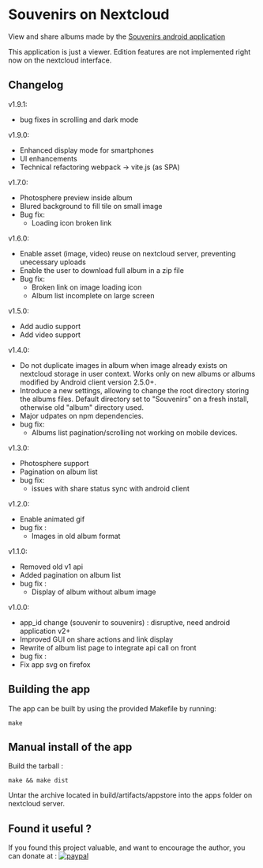 # Souvenirs on Nextcloud

View and share albums made by the [Souvenirs android application](https://github.com/zorgluf/souvenirs-android)

This application is just a viewer. Edition features are not implemented right now on the nextcloud interface.

## Changelog

v1.9.1:
* bug fixes in scrolling and dark mode

v1.9.0:
* Enhanced display mode for smartphones
* UI enhancements
* Technical refactoring webpack -> vite.js (as SPA)

v1.7.0:
* Photosphere preview inside album
* Blured background to fill tile on small image 
* Bug fix:
  * Loading icon broken link

v1.6.0:
* Enable asset (image, video) reuse on nextcloud server, preventing unecessary uploads
* Enable the user to download full album in a zip file
* Bug fix:
  * Broken link on image loading icon
  * Album list incomplete on large screen

v1.5.0:
* Add audio support
* Add video support

v1.4.0:
* Do not duplicate images in album when image already exists on nextcloud storage in user context. Works only on new albums or albums modified by Android client version 2.5.0+.
* Introduce a new settings, allowing to change the root directory storing the albums files. Default directory set to "Souvenirs" on a fresh install, otherwise old "album" directory used.
* Major udpates on npm dependencies.
* bug fix:
  * Albums list pagination/scrolling not working on mobile devices.

v1.3.0:
* Photosphere support
* Pagination on album list
* bug fix:
  * issues with share status sync with android client

v1.2.0:
* Enable animated gif
* bug fix :
  * Images in old album format

v1.1.0:
*  Removed old v1 api
*  Added pagination on album list
* bug fix :
  *  Display of album without album image

v1.0.0:
*  app_id change (souvenir to souvenirs) : disruptive, need android application v2+
*  Improved GUI on share actions and link display
*  Rewrite of album list page to integrate api call on front
*  bug fix :
  *  Fix app svg on firefox


## Building the app

The app can be built by using the provided Makefile by running:

    make

## Manual install of the app

Build the tarball :

    make && make dist

Untar the archive located in build/artifacts/appstore into the apps folder on nextcloud server.

## Found it useful ?

If you found this project valuable, and want to encourage the author, you can donate at :
[![paypal](https://www.paypalobjects.com/en_US/i/btn/btn_donateCC_LG.gif)](https://www.paypal.com/cgi-bin/webscr?cmd=_s-xclick&hosted_button_id=TRY8KXAN39KJL&source=url)
